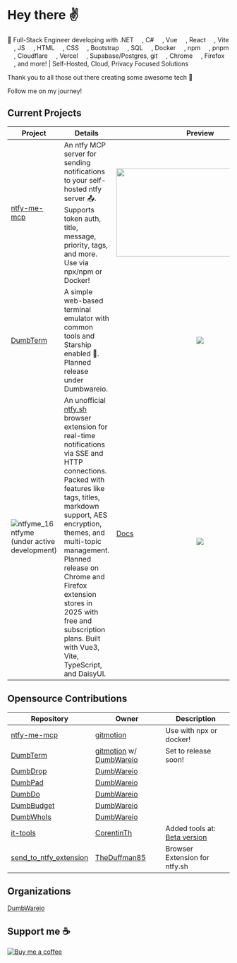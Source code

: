 <!--
**gitmotion/gitmotion** is a ✨ _special_ ✨ repository because its `README.md` (this file) appears on your GitHub profile.

Here are some ideas to get you started:

- 🔭 I’m currently working on ...
- 🌱 I’m currently learning ...
- 👯 I’m looking to collaborate on ...
- 🤔 I’m looking for help with ...
- 💬 Ask me about ...
- 📫 How to reach me: ...
- 😄 Pronouns: ...
- ⚡ Fun fact: ...
-->
# Hey there ✌️
🚀 Full-Stack Engineer developing with .NET <img src="https://cdn.jsdelivr.net/gh/devicons/devicon@latest/icons/dot-net/dot-net-original.svg" width="15" height="15"/>,
C# <img src="https://cdn.jsdelivr.net/gh/devicons/devicon@latest/icons/csharp/csharp-original.svg" width="15" height="15"/>,
Vue <img src="https://cdn.jsdelivr.net/gh/devicons/devicon@latest/icons/vuejs/vuejs-original.svg" width="15" height="15" />,
React <img src="https://cdn.jsdelivr.net/gh/devicons/devicon@latest/icons/react/react-original.svg" width="15" height="15" />,
Vite <img src="https://cdn.jsdelivr.net/gh/devicons/devicon@latest/icons/vitejs/vitejs-original.svg" width="15" height="15" />,
JS <img src="https://cdn.jsdelivr.net/gh/devicons/devicon@latest/icons/javascript/javascript-original.svg" width="15" height="15" />,
HTML <img src="https://cdn.jsdelivr.net/gh/devicons/devicon@latest/icons/html5/html5-original.svg" width="15" height="15" />,
CSS <img src="https://cdn.jsdelivr.net/gh/devicons/devicon@latest/icons/css3/css3-original.svg" width="15" height="15" />,
Bootstrap <img src="https://cdn.jsdelivr.net/gh/devicons/devicon@latest/icons/bootstrap/bootstrap-original.svg" width="15" height="15" />,
SQL <img src="https://cdn.jsdelivr.net/gh/devicons/devicon@latest/icons/azuresqldatabase/azuresqldatabase-original.svg" width="15" height="15" />,
Docker <img src="https://cdn.jsdelivr.net/gh/devicons/devicon@latest/icons/docker/docker-original.svg" width="15" height="15" />,
npm <img src="https://cdn.jsdelivr.net/gh/devicons/devicon@latest/icons/npm/npm-original-wordmark.svg" width="15" height="15" />,
pnpm <img src="https://cdn.jsdelivr.net/gh/devicons/devicon@latest/icons/pnpm/pnpm-original.svg" width="15" height="15" />,
Cloudflare <img src="https://cdn.jsdelivr.net/gh/devicons/devicon@latest/icons/cloudflare/cloudflare-original.svg" width="15" height="15" />,
Vercel <img src="https://cdn.jsdelivr.net/gh/devicons/devicon@latest/icons/vercel/vercel-line.svg" width="15" height="15" />,
Supabase/Postgres,
git <img src="https://cdn.jsdelivr.net/gh/devicons/devicon@latest/icons/git/git-original.svg" width="15" height="15" />,
Chrome <img src="https://cdn.jsdelivr.net/gh/devicons/devicon@latest/icons/chrome/chrome-original.svg" width="15" height="15" />,
Firefox <img src="https://cdn.jsdelivr.net/gh/devicons/devicon@latest/icons/firefox/firefox-original.svg" width="15" height="15" />,
and more! | Self-Hosted, Cloud, Privacy Focused Solutions

Thank you to all those out there creating some awesome tech 💯

Follow me on my journey!

## Current Projects

| Project       | Details                                                                                       | Preview                                                                                                                           |
|---------------|-----------------------------------------------------------------------------------------------|-----------------------------------------------------------------------------------------------------------------------------------|
| [ntfy-me-mcp](https://github.com/gitmotion/ntfy-me-mcp) | An ntfy MCP server for sending notifications to your self-hosted ntfy server 📤. Supports token auth, title, message, priority, tags, and more. Use via npx/npm or Docker! | <a href="https://glama.ai/mcp/servers/@gitmotion/ntfy-me-mcp"><img width="380" height="200" src="https://glama.ai/mcp/servers/@gitmotion/ntfy-me-mcp/badge" /></a>  |
| [DumbTerm](https://github.com/gitmotion/DumbTerm) | A simple web-based terminal emulator with common tools and Starship enabled 🚀. Planned release under Dumbwareio.                | <div align="center"><img src="https://github.com/user-attachments/assets/d7847f80-a8fc-428c-9515-2c299ebd8f67" /></div>           |
| ![ntfyme_16](https://github.com/user-attachments/assets/2e7d3239-2d0a-4919-a5c5-8b2790886fd5) ntfyme (under active development) | An unofficial [ntfy.sh](https://github.com/binwiederhier/ntfy) browser extension for real-time notifications via SSE and HTTP connections. Packed with features like tags, titles, markdown support, AES encryption, themes, and multi-topic management. Planned release on Chrome and Firefox extension stores in 2025 with free and subscription plans. Built with Vue3, Vite, TypeScript, and DaisyUI. | [Docs](https://ntfyme-pro.vercel.app/docs)<br><div id="ntfymeHeader" align="center"><img src="https://github.com/user-attachments/assets/e87e7b57-83bd-4d9a-bc2e-9a9b3395e22d" /></div> |

## Opensource Contributions

| Repository                                                   | Owner                                                      | Description                         |
|--------------------------------------------------------------|-----------------------------------------------------------|--------------------------------------|
| [ntfy-me-mcp](https://github.com/gitmotion/ntfy-me-mcp)      | [gitmotion](https://github.com/gitmotion)                 | Use with npx or docker!              |
| [DumbTerm](https://github.com/gitmotion/DumbTerm)            | [gitmotion](https://github.com/gitmotion) w/ [DumbWareio](https://github.com/DumbWareio)         | Set to release soon! |
| [DumbDrop](https://github.com/DumbWareio/DumbDrop)           | [DumbWareio](https://github.com/DumbWareio)               |                                      |
| [DumbPad](https://github.com/DumbWareio/DumbPad)             | [DumbWareio](https://github.com/DumbWareio)               |                                      |
| [DumbDo](https://github.com/DumbWareio/DumbDo)               | [DumbWareio](https://github.com/DumbWareio)               |                                      |
| [DumbBudget](https://github.com/DumbWareio/DumbBudget)       | [DumbWareio](https://github.com/DumbWareio)               |                                      |
| [DumbWhoIs](https://github.com/DumbWareio/DumbWhoIs)         | [DumbWareio](https://github.com/DumbWareio)               |                                      |
| [it-tools](https://github.com/gitmotion/it-tools)            | [CorentinTh](https://github.com/CorentinTh)               | Added tools at: [Beta version](https://gitmotion-it-tools-beta.vercel.app/) |
| [send_to_ntfy_extension](https://github.com/gitmotion/send_to_ntfy_extension) | [TheDuffman85](https://github.com/TheDuffman85)           | Browser Extension for ntfy.sh |

## Organizations
[DumbWareio](https://github.com/DumbWareio)

## Support me ☕
<a href="https://www.buymeacoffee.com/gitmotion" target="_blank" rel="noopener noreferrer">
  <img src="https://www.buymeacoffee.com/assets/img/custom_images/yellow_img.png" alt="Buy me a coffee" />
</a>
